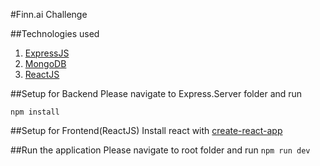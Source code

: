 #Finn.ai Challenge

##Technologies used

1. [ExpressJS](https://expressjs.com/)
2. [MongoDB](https://www.mongodb.com/)
3. [ReactJS](https://reactjs.org/)

##Setup for Backend
Please navigate to Express.Server folder and run

`npm install`

##Setup for Frontend(ReactJS)
Install react with [create-react-app](https://reactjs.org/)

##Run the application
Please navigate to root folder and run
`npm run dev`
